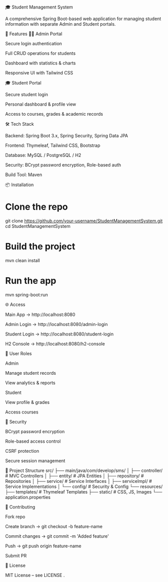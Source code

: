🎓 Student Management System

A comprehensive Spring Boot-based web application for managing student information with separate Admin and Student portals.

🚀 Features
👨‍💼 Admin Portal

Secure login authentication

Full CRUD operations for students

Dashboard with statistics & charts

Responsive UI with Tailwind CSS

🎓 Student Portal

Secure student login

Personal dashboard & profile view

Access to courses, grades & academic records

🛠️ Tech Stack

Backend: Spring Boot 3.x, Spring Security, Spring Data JPA

Frontend: Thymeleaf, Tailwind CSS, Bootstrap

Database: MySQL / PostgreSQL / H2

Security: BCrypt password encryption, Role-based auth

Build Tool: Maven

📦 Installation
# Clone the repo
git clone https://github.com/your-username/StudentManagementSystem.git
cd StudentManagementSystem

# Build the project
mvn clean install

# Run the app
mvn spring-boot:run

🌐 Access

Main App → http://localhost:8080

Admin Login → http://localhost:8080/admin-login

Student Login → http://localhost:8080/student-login

H2 Console → http://localhost:8080/h2-console

👥 User Roles

Admin

Manage student records

View analytics & reports

Student

View profile & grades

Access courses

🔐 Security

BCrypt password encryption

Role-based access control

CSRF protection

Secure session management

📁 Project Structure
src/
 ├── main/java/com/develop/sms/
 │   ├── controller/   # MVC Controllers
 │   ├── entity/       # JPA Entities
 │   ├── repository/   # Repositories
 │   ├── service/      # Service Interfaces
 │   ├── serviceImpl/  # Service Implementations
 │   └── config/       # Security & Config
 └── resources/
     ├── templates/    # Thymeleaf Templates
     ├── static/       # CSS, JS, Images
     └── application.properties

🤝 Contributing

Fork repo

Create branch → git checkout -b feature-name

Commit changes → git commit -m 'Added feature'

Push → git push origin feature-name

Submit PR

📝 License

MIT License – see LICENSE
.
